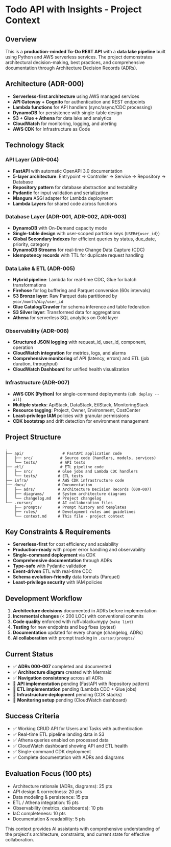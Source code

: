 # Todo API with Insights - Project Context

## Overview
This is a **production-minded To-Do REST API** with a **data lake pipeline** built using Python and AWS serverless services. The project demonstrates architectural decision-making, best practices, and comprehensive documentation through Architecture Decision Records (ADRs).

## Architecture (ADR-000)
- **Serverless-first architecture** using AWS managed services
- **API Gateway + Cognito** for authentication and REST endpoints
- **Lambda functions** for API handlers (sync/async/CDC processing)
- **DynamoDB** for persistence with single-table design
- **S3 + Glue + Athena** for data lake and analytics
- **CloudWatch** for monitoring, logging, and alerting
- **AWS CDK** for Infrastructure as Code

## Technology Stack

### API Layer (ADR-004)
- **FastAPI** with automatic OpenAPI 3.0 documentation
- **5-layer architecture**: Entrypoint → Controller → Service → Repository → Database
- **Repository pattern** for database abstraction and testability
- **Pydantic** for input validation and serialization
- **Mangum** ASGI adapter for Lambda deployment
- **Lambda Layers** for shared code across functions

### Database Layer (ADR-001, ADR-002, ADR-003)
- **DynamoDB** with On-Demand capacity mode
- **Single-table design** with user-scoped partition keys (`USER#{user_id}`)
- **Global Secondary Indexes** for efficient queries by status, due_date, priority, category
- **DynamoDB Streams** for real-time Change Data Capture (CDC)
- **Idempotency records** with TTL for duplicate request handling

### Data Lake & ETL (ADR-005)
- **Hybrid pipeline**: Lambda for real-time CDC, Glue for batch transformations
- **Firehose** for log buffering and Parquet conversion (60s intervals)
- **S3 Bronze layer**: Raw Parquet data partitioned by `year/month/day/user_id`
- **Glue Catalog/Crawler** for schema inference and table federation
- **S3 Silver layer**: Transformed data for aggregations
- **Athena** for serverless SQL analytics on Gold layer

### Observability (ADR-006)
- **Structured JSON logging** with request_id, user_id, component, operation
- **CloudWatch integration** for metrics, logs, and alarms
- **Comprehensive monitoring** of API (latency, errors) and ETL (job duration, throughput)
- **CloudWatch Dashboard** for unified health visualization

### Infrastructure (ADR-007)
- **AWS CDK (Python)** for single-command deployments (`cdk deploy --all`)
- **Multiple stacks**: ApiStack, DataStack, EtlStack, MonitoringStack
- **Resource tagging**: Project, Owner, Environment, CostCenter
- **Least-privilege IAM** policies with granular permissions
- **CDK bootstrap** and drift detection for environment management

## Project Structure
```
.
├── api/                 # FastAPI application code
│   ├── src/            # Source code (handlers, models, services)
│   └── tests/          # API tests
├── etl/                # ETL pipeline code
│   ├── src/           # Glue jobs and Lambda CDC handlers
│   └── tests/         # ETL tests
├── infra/             # AWS CDK infrastructure code
├── docs/              # Documentation
│   ├── adrs/          # Architecture Decision Records (000-007)
│   ├── diagrams/      # System architecture diagrams
│   └── changelog.md   # Project changelog
└── .cursor/           # AI collaboration files
    ├── prompts/       # Prompt history and templates
    ├── rules/         # Development rules and guidelines
    └── context.md     # This file - project context
```

## Key Constraints & Requirements
- **Serverless-first** for cost efficiency and scalability
- **Production-ready** with proper error handling and observability
- **Single-command deployment** via CDK
- **Comprehensive documentation** through ADRs
- **Type-safe** with Pydantic validation
- **Event-driven** ETL with real-time CDC
- **Schema evolution-friendly** data formats (Parquet)
- **Least-privilege security** with IAM policies

## Development Workflow
1. **Architecture decisions** documented in ADRs before implementation
2. **Incremental changes** (< 200 LOC) with conventional commits
3. **Code quality** enforced with ruff+black+mypy (`make lint`)
4. **Testing** for new endpoints and bug fixes (pytest)
5. **Documentation** updated for every change (changelog, ADRs)
6. **AI collaboration** with prompt tracking in `.cursor/prompts/`

## Current Status
- ✅ **ADRs 000-007** completed and documented
- ✅ **Architecture diagram** created with Mermaid
- ✅ **Navigation consistency** across all ADRs
- 🔄 **API implementation** pending (FastAPI with Repository pattern)
- 🔄 **ETL implementation** pending (Lambda CDC + Glue jobs)
- 🔄 **Infrastructure deployment** pending (CDK stacks)
- 🔄 **Monitoring setup** pending (CloudWatch dashboard)

## Success Criteria
- ✅ Working CRUD API for Users and Tasks with authentication
- ✅ Real-time ETL pipeline landing data in S3
- ✅ Athena queries enabled on processed data
- ✅ CloudWatch dashboard showing API and ETL health
- ✅ Single-command CDK deployment
- ✅ Complete documentation with ADRs and diagrams

## Evaluation Focus (100 pts)
- Architecture rationale (ADRs, diagrams): 25 pts
- API design & correctness: 20 pts
- Data modeling & persistence: 15 pts
- ETL / Athena integration: 15 pts
- Observability (metrics, dashboards): 10 pts
- IaC completeness: 10 pts
- Documentation & readability: 5 pts

This context provides AI assistants with comprehensive understanding of the project's architecture, constraints, and current state for effective collaboration.
